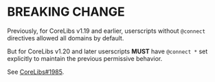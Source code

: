 # BREAKING CHANGE

Previously, for CoreLibs v1.19 and earlier,
userscripts without `@connect` directives allowed all domains by default.

But for CoreLibs v1.20 and later userscripts **MUST** have `@connect *` set explicitly
to maintain the previous permissive behavior.

See [CoreLibs#1985](https://github.com/AdguardTeam/CoreLibs/issues/1985).
